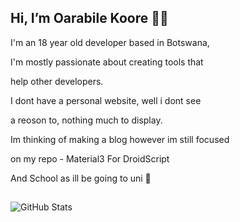 ## Hi, I’m Oarabile Koore ✋🏽

I'm an 18 year old developer based in Botswana,

I'm mostly passionate about creating tools that

help other developers.

I dont have a personal website, well i dont see

a reoson to, nothing much to display.


Im thinking of making a blog however im still focused

on my repo - Material3 For DroidScript

And School as ill be going to uni 🫠

##

<img style="max-width:100%;" src="https://github-readme-stats.vercel.app/api?username=oarabiledev&show_icons=true&locale=en&rank_icon=github" alt="GitHub Stats" />
